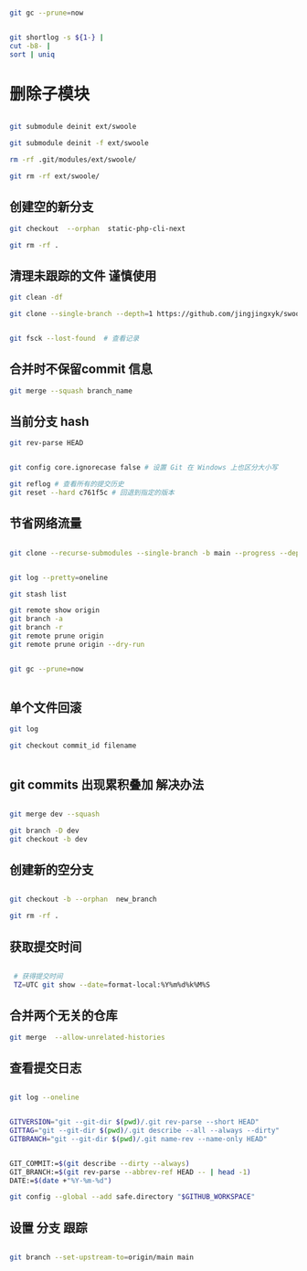 ```bash

git gc --prune=now


git shortlog -s ${1-} |
cut -b8- |
sort | uniq

```

# 删除子模块

```bash

git submodule deinit ext/swoole

git submodule deinit -f ext/swoole

rm -rf .git/modules/ext/swoole/

git rm -rf ext/swoole/

```

## 创建空的新分支

```bash
git checkout  --orphan  static-php-cli-next

git rm -rf .

```

## 清理未跟踪的文件 谨慎使用

```bash
git clean -df
```

```bash
git clone --single-branch --depth=1 https://github.com/jingjingxyk/swoole-cli.git


git fsck --lost-found  # 查看记录
```

## 合并时不保留commit 信息

```bash
git merge --squash branch_name

```

## 当前分支 hash

```bash
git rev-parse HEAD

```

```bash

git config core.ignorecase false # 设置 Git 在 Windows 上也区分大小写

git reflog # 查看所有的提交历史
git reset --hard c761f5c # 回退到指定的版本

```

## 节省网络流量

```bash

git clone --recurse-submodules --single-branch -b main --progress --depth=1


git log --pretty=oneline

git stash list

git remote show origin
git branch -a
git branch -r
git remote prune origin
git remote prune origin --dry-run


git gc --prune=now



```

## 单个文件回滚

```bash
git log

git checkout commit_id filename



```

## git commits 出现累积叠加 解决办法

```bash

git merge dev --squash

git branch -D dev
git checkout -b dev

```

## 创建新的空分支

```bash

git checkout -b --orphan  new_branch

git rm -rf .

```

## 获取提交时间

```bash

 # 获得提交时间
 TZ=UTC git show --date=format-local:%Y%m%d%k%M%S

```

## 合并两个无关的仓库

```bash
git merge  --allow-unrelated-histories
```

## 查看提交日志

```bash

git log --oneline

```

```bash

GITVERSION="git --git-dir $(pwd)/.git rev-parse --short HEAD"
GITTAG="git --git-dir $(pwd)/.git describe --all --always --dirty"
GITBRANCH="git --git-dir $(pwd)/.git name-rev --name-only HEAD"


GIT_COMMIT:=$(git describe --dirty --always)
GIT_BRANCH:=$(git rev-parse --abbrev-ref HEAD -- | head -1)
DATE:=$(date +"%Y-%m-%d")

git config --global --add safe.directory "$GITHUB_WORKSPACE"

```

## 设置 分支 跟踪

```bash

git branch --set-upstream-to=origin/main main
```
